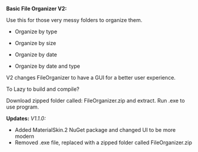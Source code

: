 **Basic File Organizer V2:**

Use this for those very messy folders to organize them.

* Organize by type

* Organize by size

* Organize by date

* Organize by date and type

V2 changes FileOrganizer to have a GUI for a better user experience.

To Lazy to build and compile?

Download zipped folder called: FileOrganizer.zip and extract. Run .exe to use program.

**Updates:**
**V1.1.0*:*
* Added MaterialSkin.2 NuGet package and changed UI to be more modern
* Removed .exe file, replaced with a zipped folder called FileOrganizer.zip


